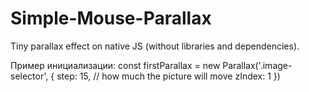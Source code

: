 # Simple-Mouse-Parallax
Tiny parallax effect on native JS (without libraries and dependencies).

Пример инициализации:
const firstParallax = new Parallax('.image-selector', {
        step: 15, // how much the picture will move
        zIndex: 1 
    })
